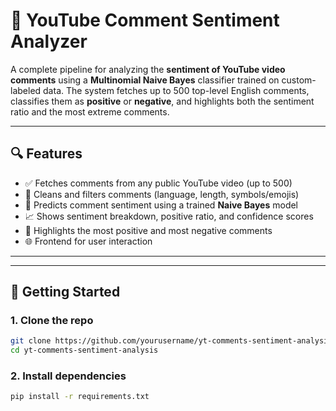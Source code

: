 # 🎯 YouTube Comment Sentiment Analyzer

A complete pipeline for analyzing the **sentiment of YouTube video comments** using a **Multinomial Naive Bayes** classifier trained on custom-labeled data. The system fetches up to 500 top-level English comments, classifies them as **positive** or **negative**, and highlights both the sentiment ratio and the most extreme comments.  

---

## 🔍 Features

- ✅ Fetches comments from any public YouTube video (up to 500)
- 🧹 Cleans and filters comments (language, length, symbols/emojis)
- 🧠 Predicts comment sentiment using a trained **Naive Bayes** model
- 📈 Shows sentiment breakdown, positive ratio, and confidence scores
- 💬 Highlights the most positive and most negative comments
- 🌐 Frontend for user interaction

---


---

## 🚀 Getting Started

### 1. Clone the repo

```bash
git clone https://github.com/yourusername/yt-comments-sentiment-analysis.git
cd yt-comments-sentiment-analysis

```
### 2. Install dependencies
```bash
pip install -r requirements.txt
